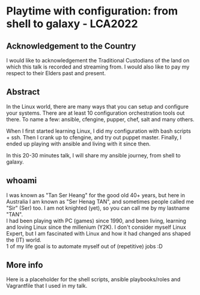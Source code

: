 # Playtime with configuration: from shell to galaxy - LCA2022

##  Acknowledgement to the Country
I would like to acknowledgement the Traditional Custodians of the land on which this talk is recorded and streaming from.  I would also like to pay my respect to their Elders past and present.

## Abstract
In the Linux world, there are many ways that you can setup and configure your systems.  There are at least 10 configuration orchestration tools out there.  To name a few: ansible, cfengine, pupper, chef, salt and many others.  

When I first started learning Linux, I did  my configuration with bash scripts + ssh.  Then I crank up to cfengine, and try out  puppet master.  Finally, I ended up playing with ansible and living with it since then.  

In this 20-30 minutes talk, I will share my ansible journey, from shell to galaxy.  

## whoami
I was known as "Tan Ser Heang" for the good old 40+ years, but here in Australia I am known as "Ser Henag TAN", and sometimes people called me "Sir" (Ser) too.  I am not knighted (yet), so you can call me by my lastname "TAN".  
I had been playing with PC (games) since 1990, and been living, learning and loving Linux since the millenium (Y2K).  I don't consider myself Linux Expert, but I am fascinated with Linux and how it had changed ans shaped the (IT) world.  
1 of my life goal is to automate myself out of (repetitive) jobs :D  

## More info
Here is a placeholder for the shell scripts, ansible playbooks/roles and Vagrantfile that I used in my talk.  
